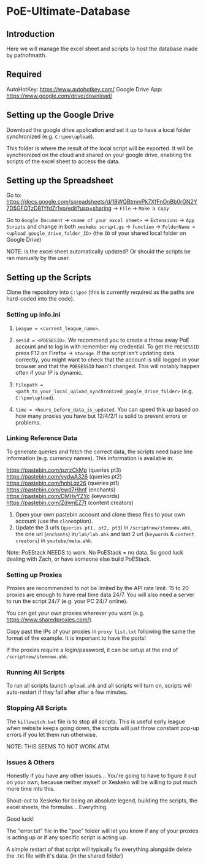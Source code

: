 
# PoE-Ultimate-Database

## Introduction

 Here we will manage the excel sheet and scripts to host the database made by pathofmatth.

## Required

AutoHotKey: https://www.autohotkey.com/
Google Drive App: https://www.google.com/drive/download/

## Setting up the Google Drive

Download the google drive application and set it up to have a local folder synchronized (e.g. `C:\poe\upload`).

This folder is where the result of the local script will be exported. It will be synchronized on the cloud and shared on your google drive, enabling the scripts of the excel sheet to access the data.

## Setting up the Spreadsheet

Go to: https://docs.google.com/spreadsheets/d/18WQBtmmPk7XfFnOnBb0rGN2Y7D5GFOTzD81YfdZr1vo/edit?usp=sharing -> `File` -> `Make a Copy`

Go to `Google Document` -> `<name of your excel sheet>` -> `Extensions` -> `App Scripts` and change in both `xeskeko script.gs` -> `function` -> `FolderName = <upload_google_drive_folder_ID>` (the `ID` of your shared local folder on Google Drive)

NOTE: is the excel sheet automatically updated? Or should the scripts be ran manually by the user.

## Setting up the Scripts

Clone the repository into `C:\poe` (this is currently required as the paths are hard-coded into the code).

### Setting up info.ini

1) `League = <current_league_name>`.

2) `sesid = <POESESID>`. We recommend you to create a throw away PoE account and to log in with remember my credential. To get the `POESESSID` press F12 on Firefox -> `storage`. If the script isn't updating data correctly, you might want to check that the account is still logged in your browser and that the `POESESSID` hasn't changed. This will notably happen often if your IP is dynamic.

3) `Filepath = <path_to_your_local_upload_synchronized_google_drive_folder>` (e.g. `C:\poe\upload`).

4) `time = <hours_before_data_is_updated`. You can speed this up based on how many proxies you have but 12/4/2/1 is solid to prevent errors or problems.

### Linking Reference Data

To generate queries and fetch the correct data, the scripts need base line information (e.g. currency names). This information is available in:

https://pastebin.com/pzrzCkMp (queries pt3)
https://pastebin.com/vydwA326 (queries pt2)
https://pastebin.com/hnhLqz26 (queries pt1)
https://pastebin.com/ewd7Hhnf (enchants)
https://pastebin.com/DMHvYZYc (keywords)
https://pastebin.com/ZdwnEZ7t (content creators)

1) Open your own pastebin account and clone these files to your own account (use the `clone`option).
2) Update the 3 urls (`queries pt1, pt2, pt3`) in `/scriptnew/itemnew.ahk`, the one url (`enchants`) in`/lab/lab.ahk` and last 2 url (`keywords` & `content creators`) in `youtube/meta.ahk`.

Note: PoEStack NEEDS to work. No PoEStack = no data. So good luck dealing with Zach, or have someone else build PoEStack.

### Setting up Proxies

Proxies are recommended to not be limited by the API rate limit. 15 to 20 proxies are enough to have real time data 24/7. You will also need a server to run the script 24/7 (e.g. your PC 24/7 online).

You can get your own proxies wherever you want (e.g. https://www.sharedproxies.com/).

Copy past the IPs of your proxies in `proxy list.txt` following the same the format of the example. It is important to have the ports!

If the proxies require a login/password, it can be setup at the end of `/scriptnew/itemnew.ahk`.

### Running All Scripts

To run all scripts launch `upload.ahk` and all scripts will turn on, scripts will auto-restart if they fail after after a few minutes.

### Stopping All Scripts
The `killswitch.bat` file is to stop all scripts. This is useful early league when website keeps going down, the scripts will just throw constant pop-up errors if you let them run otherwise. 

NOTE: THIS SEEMS TO NOT WORK ATM.

### Issues & Others

Honestly if you have any other issues... You're going to have to figure it out on your own, because neither myself or Xeskeko will be willing
to put much more time into this. 

Shout-out to Xeskeko for being an absolute legend, building the scripts, the excel sheets, the formulas... Everything. 

Good luck!

The "error.txt" file in the "poe" folder will let you know if any of your proxies is acting up or if any specific script is acting up. 

A simple restart of that script will typically fix everything alongside delete the .txt file with it's data. (in the shared folder)
